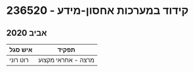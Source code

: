 # 236520 - קידוד במערכות אחסון-מידע

## אביב 2020

| איש סגל | תפקיד |
| ---- | ---- |
| רוט רוני | מרצה - אחראי מקצוע |

